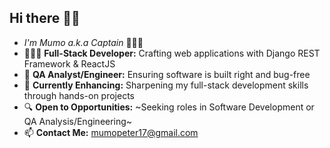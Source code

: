 ## Hi there 👋🏾
- *I'm Mumo a.k.a Captain* 👨🏾‍✈️
- 👨🏾‍💻 **Full-Stack Developer:** Crafting web applications with Django REST Framework & ReactJS
- 🐞 **QA Analyst/Engineer:** Ensuring software is built right and bug-free
- 🔭 **Currently Enhancing:** Sharpening my full-stack development skills through hands-on projects
- 🔍 **Open to Opportunities:** ~Seeking roles in Software Development or QA Analysis/Engineering~
- 📫 **Contact Me:** mumopeter17@gmail.com



<!--
**CaptainMumo/CaptainMumo** is a ✨ _special_ ✨ repository because its `README.md` (this file) appears on your GitHub profile.

Here are some ideas to get you started:

- 🔭 I’m currently working on ...
- 🌱 I’m currently learning ...
- 👯 I’m looking to collaborate on ...
- 🤔 I’m looking for help with ...
- 💬 Ask me about ...
- 📫 How to reach me: ...
- 😄 Pronouns: ...
- ⚡ Fun fact: ...
-->
